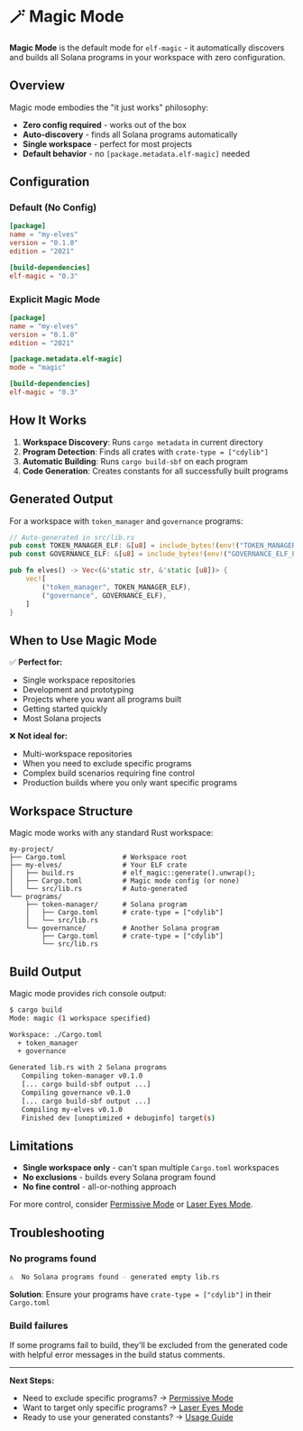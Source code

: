 # 🪄 Magic Mode

**Magic Mode** is the default mode for `elf-magic` - it automatically discovers and builds all Solana programs in your workspace with zero configuration.

## Overview

Magic mode embodies the "it just works" philosophy:
- **Zero config required** - works out of the box
- **Auto-discovery** - finds all Solana programs automatically  
- **Single workspace** - perfect for most projects
- **Default behavior** - no `[package.metadata.elf-magic]` needed

## Configuration

### Default (No Config)
```toml
[package]
name = "my-elves"
version = "0.1.0"
edition = "2021"

[build-dependencies]
elf-magic = "0.3"
```

### Explicit Magic Mode
```toml
[package]
name = "my-elves" 
version = "0.1.0"
edition = "2021"

[package.metadata.elf-magic]
mode = "magic"

[build-dependencies]
elf-magic = "0.3"
```

## How It Works

1. **Workspace Discovery**: Runs `cargo metadata` in current directory
2. **Program Detection**: Finds all crates with `crate-type = ["cdylib"]`
3. **Automatic Building**: Runs `cargo build-sbf` on each program
4. **Code Generation**: Creates constants for all successfully built programs

## Generated Output

For a workspace with `token_manager` and `governance` programs:

```rust
// Auto-generated in src/lib.rs
pub const TOKEN_MANAGER_ELF: &[u8] = include_bytes!(env!("TOKEN_MANAGER_ELF_PATH"));
pub const GOVERNANCE_ELF: &[u8] = include_bytes!(env!("GOVERNANCE_ELF_PATH"));

pub fn elves() -> Vec<(&'static str, &'static [u8])> {
    vec![
        ("token_manager", TOKEN_MANAGER_ELF),
        ("governance", GOVERNANCE_ELF),
    ]
}
```

## When to Use Magic Mode

✅ **Perfect for:**
- Single workspace repositories
- Development and prototyping
- Projects where you want all programs built
- Getting started quickly
- Most Solana projects

❌ **Not ideal for:**
- Multi-workspace repositories
- When you need to exclude specific programs
- Complex build scenarios requiring fine control
- Production builds where you only want specific programs

## Workspace Structure

Magic mode works with any standard Rust workspace:

```
my-project/
├── Cargo.toml              # Workspace root
├── my-elves/               # Your ELF crate
│   ├── build.rs            # elf_magic::generate().unwrap();
│   ├── Cargo.toml          # Magic mode config (or none)
│   └── src/lib.rs          # Auto-generated
└── programs/
    ├── token-manager/      # Solana program
    │   ├── Cargo.toml      # crate-type = ["cdylib"]
    │   └── src/lib.rs
    └── governance/         # Another Solana program
        ├── Cargo.toml      # crate-type = ["cdylib"]
        └── src/lib.rs
```

## Build Output

Magic mode provides rich console output:

```bash
$ cargo build
Mode: magic (1 workspace specified)

Workspace: ./Cargo.toml
  + token_manager
  + governance

Generated lib.rs with 2 Solana programs
   Compiling token-manager v0.1.0
   [... cargo build-sbf output ...]
   Compiling governance v0.1.0  
   [... cargo build-sbf output ...]
   Compiling my-elves v0.1.0
   Finished dev [unoptimized + debuginfo] target(s)
```

## Limitations

- **Single workspace only** - can't span multiple `Cargo.toml` workspaces
- **No exclusions** - builds every Solana program found
- **No fine control** - all-or-nothing approach

For more control, consider [Permissive Mode](permissive.md) or [Laser Eyes Mode](laser-eyes.md).

## Troubleshooting

### No programs found
```bash
⚠️  No Solana programs found - generated empty lib.rs
```
**Solution**: Ensure your programs have `crate-type = ["cdylib"]` in their `Cargo.toml`

### Build failures
If some programs fail to build, they'll be excluded from the generated code with helpful error messages in the build status comments.

---

**Next Steps:**
- Need to exclude specific programs? → [Permissive Mode](permissive.md)
- Want to target only specific programs? → [Laser Eyes Mode](laser-eyes.md)
- Ready to use your generated constants? → [Usage Guide](../usage.md) 